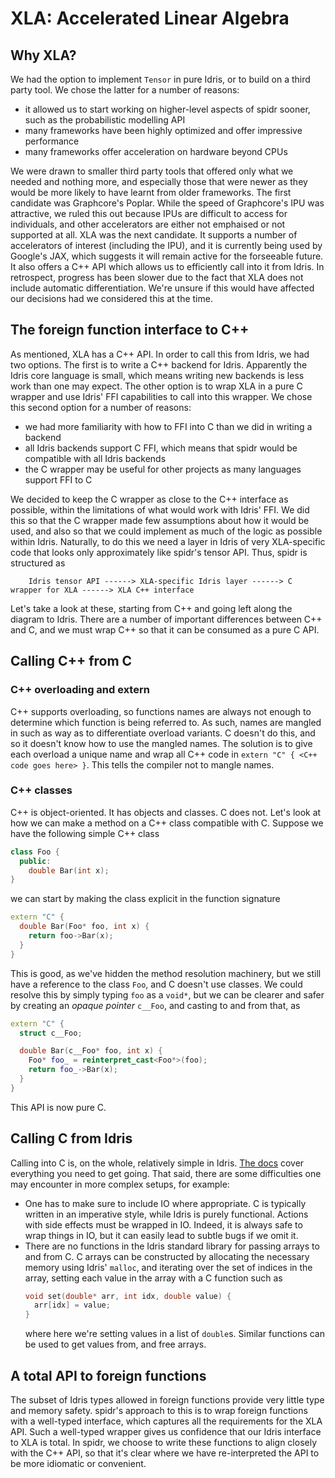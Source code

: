<!--
Copyright 2022 Joel Berkeley

Licensed under the Apache License, Version 2.0 (the "License");
you may not use this file except in compliance with the License.
You may obtain a copy of the License at

    http://www.apache.org/licenses/LICENSE-2.0

Unless required by applicable law or agreed to in writing, software
distributed under the License is distributed on an "AS IS" BASIS,
WITHOUT WARRANTIES OR CONDITIONS OF ANY KIND, either express or implied.
See the License for the specific language governing permissions and
limitations under the License.
-->
# XLA: Accelerated Linear Algebra

## Why XLA?

We had the option to implement `Tensor` in pure Idris, or to build on a third party tool. We chose the latter for a number of reasons:

* it allowed us to start working on higher-level aspects of spidr sooner, such as the probabilistic modelling API
* many frameworks have been highly optimized and offer impressive performance
* many frameworks offer acceleration on hardware beyond CPUs

We were drawn to smaller third party tools that offered only what we needed and nothing more, and especially those that were newer as they would be more likely to have learnt from older frameworks. The first candidate was Graphcore's Poplar. While the speed of Graphcore's IPU was attractive, we ruled this out because IPUs are difficult to access for individuals, and other accelerators are either not emphaised or not supported at all. XLA was the next candidate. It supports a number of accelerators of interest (including the IPU), and it is currently being used by Google's JAX, which suggests it will remain active for the forseeable future. It also offers a C++ API which allows us to efficiently call into it from Idris. In retrospect, progress has been slower due to the fact that XLA does not include automatic differentiation. We're unsure if this would have affected our decisions had we considered this at the time.

## The foreign function interface to C++

As mentioned, XLA has a C++ API. In order to call this from Idris, we had two options. The first is to write a C++ backend for Idris. Apparently the Idris core language is small, which means writing new backends is less work than one may expect. The other option is to wrap XLA in a pure C wrapper and use Idris' FFI capabilities to call into this wrapper. We chose this second option for a number of reasons:

* we had more familiarity with how to FFI into C than we did in writing a backend
* all Idris backends support C FFI, which means that spidr would be compatible with all Idris backends
* the C wrapper may be useful for other projects as many languages support FFI to C

We decided to keep the C wrapper as close to the C++ interface as possible, within the limitations of what would work with Idris' FFI. We did this so that the C wrapper made few assumptions about how it would be used, and also so that we could implement as much of the logic as possible within Idris. Naturally, to do this we need a layer in Idris of very XLA-specific code that looks only approximately like spidr's tensor API. Thus, spidr is structured as
```
    Idris tensor API ------> XLA-specific Idris layer ------> C wrapper for XLA ------> XLA C++ interface
```

Let's take a look at these, starting from C++ and going left along the diagram to Idris. There are a number of important differences between C++ and C, and we must wrap C++ so that it can be consumed as a pure C API.

## Calling C++ from C

### C++ overloading and extern

C++ supports overloading, so functions names are always not enough to determine which function is being referred to. As such, names are mangled in such as way as to differentiate overload variants. C doesn't do this, and so it doesn't know how to use the mangled names. The solution is to give each overload a unique name and wrap all C++ code in `extern "C" { <C++ code goes here> }`. This tells the compiler not to mangle names.

### C++ classes

C++ is object-oriented. It has objects and classes. C does not. Let's look at how we can make a method on a C++ class compatible with C. Suppose we have the following simple C++ class
```cpp
class Foo {
  public:
    double Bar(int x);
}
```
we can start by making the class explicit in the function signature
```cpp
extern "C" {
  double Bar(Foo* foo, int x) {
    return foo->Bar(x);
  }
}
```
This is good, as we've hidden the method resolution machinery, but we still have a reference to the class `Foo`, and C doesn't use classes. We could resolve this by simply typing `foo` as a `void*`, but we can be clearer and safer by creating an _opaque pointer_ `c__Foo`, and casting to and from that, as
```cpp
extern "C" {
  struct c__Foo;

  double Bar(c__Foo* foo, int x) {
    Foo* foo_ = reinterpret_cast<Foo*>(foo);
    return foo_->Bar(x);
  }
}
```
This API is now pure C.

## Calling C from Idris

Calling into C is, on the whole, relatively simple in Idris. [The docs](https://idris2.readthedocs.io/en/latest/ffi/index.html) cover everything you need to get going. That said, there are some difficulties one may encounter in more complex setups, for example:

* One has to make sure to include IO where appropriate. C is typically written in an imperative style, while Idris is purely functional. Actions with side effects must be wrapped in IO. Indeed, it is always safe to wrap things in IO, but it can easily lead to subtle bugs if we omit it.
* There are no functions in the Idris standard library for passing arrays to and from C. C arrays can be constructed by allocating the necessary memory using Idris' `malloc`, and iterating over the set of indices in the array, setting each value in the array with a C function such as
  ```c
  void set(double* arr, int idx, double value) {
    arr[idx] = value;
  }
  ```
  where here we're setting values in a list of `double`s. Similar functions can be used to get values from, and free arrays.

## A total API to foreign functions

The subset of Idris types allowed in foreign functions provide very little type and memory safety. spidr's approach to this is to wrap foreign functions with a well-typed interface, which captures all the requirements for the XLA API. Such a well-typed wrapper gives us confidence that our Idris interface to XLA is total. In spidr, we choose to write these functions to align closely with the C++ API, so that it's clear where we have re-interpreted the API to be more idiomatic or convenient.
